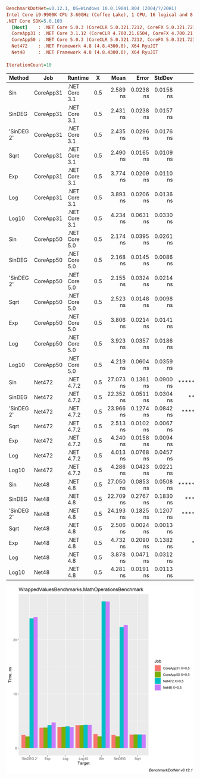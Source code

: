 ``` ini

BenchmarkDotNet=v0.12.1, OS=Windows 10.0.19041.804 (2004/?/20H1)
Intel Core i9-9900K CPU 3.60GHz (Coffee Lake), 1 CPU, 16 logical and 8 physical cores
.NET Core SDK=5.0.103
  [Host]    : .NET Core 5.0.3 (CoreCLR 5.0.321.7212, CoreFX 5.0.321.7212), X64 RyuJIT
  CoreApp31 : .NET Core 3.1.12 (CoreCLR 4.700.21.6504, CoreFX 4.700.21.6905), X64 RyuJIT
  CoreApp50 : .NET Core 5.0.3 (CoreCLR 5.0.321.7212, CoreFX 5.0.321.7212), X64 RyuJIT
  Net472    : .NET Framework 4.8 (4.8.4300.0), X64 RyuJIT
  Net48     : .NET Framework 4.8 (4.8.4300.0), X64 RyuJIT

IterationCount=10  

```
|     Method |       Job |       Runtime |   X |      Mean |     Error |    StdDev |          Rank |
|----------- |---------- |-------------- |---- |----------:|----------:|----------:|--------------:|
|        Sin | CoreApp31 | .NET Core 3.1 | 0.5 |  2.589 ns | 0.0238 ns | 0.0158 ns |          **** |
|     SinDEG | CoreApp31 | .NET Core 3.1 | 0.5 |  2.431 ns | 0.0238 ns | 0.0157 ns |            ** |
| &#39;SinDEG 2&#39; | CoreApp31 | .NET Core 3.1 | 0.5 |  2.435 ns | 0.0296 ns | 0.0176 ns |            ** |
|       Sqrt | CoreApp31 | .NET Core 3.1 | 0.5 |  2.490 ns | 0.0165 ns | 0.0109 ns |           *** |
|        Exp | CoreApp31 | .NET Core 3.1 | 0.5 |  3.774 ns | 0.0209 ns | 0.0110 ns |         ***** |
|        Log | CoreApp31 | .NET Core 3.1 | 0.5 |  3.893 ns | 0.0206 ns | 0.0136 ns |        ****** |
|      Log10 | CoreApp31 | .NET Core 3.1 | 0.5 |  4.234 ns | 0.0631 ns | 0.0330 ns |      ******** |
|        Sin | CoreApp50 | .NET Core 5.0 | 0.5 |  2.174 ns | 0.0395 ns | 0.0261 ns |             * |
|     SinDEG | CoreApp50 | .NET Core 5.0 | 0.5 |  2.168 ns | 0.0145 ns | 0.0086 ns |             * |
| &#39;SinDEG 2&#39; | CoreApp50 | .NET Core 5.0 | 0.5 |  2.155 ns | 0.0324 ns | 0.0214 ns |             * |
|       Sqrt | CoreApp50 | .NET Core 5.0 | 0.5 |  2.523 ns | 0.0148 ns | 0.0098 ns |           *** |
|        Exp | CoreApp50 | .NET Core 5.0 | 0.5 |  3.806 ns | 0.0214 ns | 0.0141 ns |         ***** |
|        Log | CoreApp50 | .NET Core 5.0 | 0.5 |  3.923 ns | 0.0357 ns | 0.0186 ns |        ****** |
|      Log10 | CoreApp50 | .NET Core 5.0 | 0.5 |  4.219 ns | 0.0604 ns | 0.0359 ns |      ******** |
|        Sin |    Net472 |    .NET 4.7.2 | 0.5 | 27.073 ns | 0.1361 ns | 0.0900 ns | ************* |
|     SinDEG |    Net472 |    .NET 4.7.2 | 0.5 | 22.352 ns | 0.0511 ns | 0.0304 ns |    ********** |
| &#39;SinDEG 2&#39; |    Net472 |    .NET 4.7.2 | 0.5 | 23.966 ns | 0.1274 ns | 0.0842 ns |  ************ |
|       Sqrt |    Net472 |    .NET 4.7.2 | 0.5 |  2.513 ns | 0.0102 ns | 0.0067 ns |           *** |
|        Exp |    Net472 |    .NET 4.7.2 | 0.5 |  4.240 ns | 0.0158 ns | 0.0094 ns |      ******** |
|        Log |    Net472 |    .NET 4.7.2 | 0.5 |  4.013 ns | 0.0768 ns | 0.0457 ns |       ******* |
|      Log10 |    Net472 |    .NET 4.7.2 | 0.5 |  4.286 ns | 0.0423 ns | 0.0221 ns |      ******** |
|        Sin |     Net48 |      .NET 4.8 | 0.5 | 27.050 ns | 0.0853 ns | 0.0508 ns | ************* |
|     SinDEG |     Net48 |      .NET 4.8 | 0.5 | 22.709 ns | 0.2767 ns | 0.1830 ns |   *********** |
| &#39;SinDEG 2&#39; |     Net48 |      .NET 4.8 | 0.5 | 24.193 ns | 0.1825 ns | 0.1207 ns |  ************ |
|       Sqrt |     Net48 |      .NET 4.8 | 0.5 |  2.506 ns | 0.0024 ns | 0.0013 ns |           *** |
|        Exp |     Net48 |      .NET 4.8 | 0.5 |  4.732 ns | 0.2090 ns | 0.1382 ns |     ********* |
|        Log |     Net48 |      .NET 4.8 | 0.5 |  3.878 ns | 0.0471 ns | 0.0312 ns |        ****** |
|      Log10 |     Net48 |      .NET 4.8 | 0.5 |  4.281 ns | 0.0191 ns | 0.0113 ns |      ******** |

![Bar chart](MathOperationsBenchmark-barplot.png)
